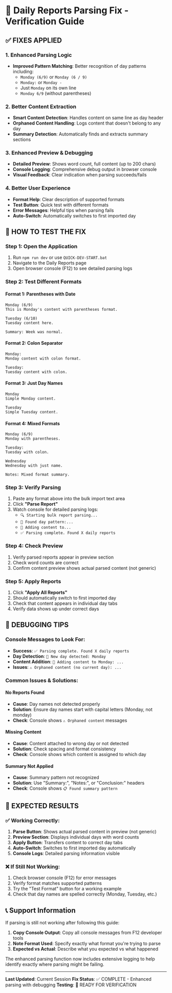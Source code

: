 # 🔧 Daily Reports Parsing Fix - Verification Guide

## ✅ **FIXES APPLIED**

### 1. **Enhanced Parsing Logic**
- **Improved Pattern Matching**: Better recognition of day patterns including:
  - `Monday (6/9)` or `Monday (6 / 9)`
  - `Monday:` or `Monday -`
  - Just `Monday` on its own line
  - `Monday 6/9` (without parentheses)

### 2. **Better Content Extraction**
- **Smart Content Detection**: Handles content on same line as day header
- **Orphaned Content Handling**: Logs content that doesn't belong to any day
- **Summary Detection**: Automatically finds and extracts summary sections

### 3. **Enhanced Preview & Debugging**
- **Detailed Preview**: Shows word count, full content (up to 200 chars)
- **Console Logging**: Comprehensive debug output in browser console
- **Visual Feedback**: Clear indication when parsing succeeds/fails

### 4. **Better User Experience**
- **Format Help**: Clear description of supported formats
- **Test Button**: Quick test with different formats
- **Error Messages**: Helpful tips when parsing fails
- **Auto-Switch**: Automatically switches to first imported day

## 🧪 **HOW TO TEST THE FIX**

### Step 1: Open the Application
1. Run `npm run dev` or use `QUICK-DEV-START.bat`
2. Navigate to the Daily Reports page
3. Open browser console (F12) to see detailed parsing logs

### Step 2: Test Different Formats

#### **Format 1: Parentheses with Date**
```
Monday (6/9)
This is Monday's content with parentheses format.

Tuesday (6/10)
Tuesday content here.

Summary: Week was normal.
```

#### **Format 2: Colon Separator**
```
Monday:
Monday content with colon format.

Tuesday:
Tuesday content with colon.
```

#### **Format 3: Just Day Names**
```
Monday
Simple Monday content.

Tuesday
Simple Tuesday content.
```

#### **Format 4: Mixed Formats**
```
Monday (6/9)
Monday with parentheses.

Tuesday:
Tuesday with colon.

Wednesday
Wednesday with just name.

Notes: Mixed format summary.
```

### Step 3: Verify Parsing
1. Paste any format above into the bulk import text area
2. Click **"Parse Report"**
3. Watch console for detailed parsing logs:
   - `🔍 Starting bulk report parsing...`
   - `📅 Found day pattern:...`
   - `📝 Adding content to...`
   - `✅ Parsing complete. Found X daily reports`

### Step 4: Check Preview
1. Verify parsed reports appear in preview section
2. Check word counts are correct
3. Confirm content preview shows actual parsed content (not generic)

### Step 5: Apply Reports
1. Click **"Apply All Reports"**
2. Should automatically switch to first imported day
3. Check that content appears in individual day tabs
4. Verify data shows up under correct days

## 🐛 **DEBUGGING TIPS**

### Console Messages to Look For:
- **Success**: `✅ Parsing complete. Found X daily reports`
- **Day Detection**: `📅 New day detected: Monday`
- **Content Addition**: `📝 Adding content to Monday: ...`
- **Issues**: `⚠️ Orphaned content (no current day): ...`

### Common Issues & Solutions:

#### **No Reports Found**
- **Cause**: Day names not detected properly
- **Solution**: Ensure day names start with capital letters (Monday, not monday)
- **Check**: Console shows `⚠️ Orphaned content` messages

#### **Missing Content**
- **Cause**: Content attached to wrong day or not detected
- **Solution**: Check spacing and format consistency
- **Check**: Console shows which content is assigned to which day

#### **Summary Not Applied**
- **Cause**: Summary pattern not recognized
- **Solution**: Use "Summary:", "Notes:", or "Conclusion:" headers
- **Check**: Console shows `📋 Found summary pattern`

## 🎯 **EXPECTED RESULTS**

### ✅ **Working Correctly:**
1. **Parse Button**: Shows actual parsed content in preview (not generic)
2. **Preview Section**: Displays individual days with word counts
3. **Apply Button**: Transfers content to correct day tabs
4. **Auto-Switch**: Switches to first imported day automatically
5. **Console Logs**: Detailed parsing information visible

### ❌ **If Still Not Working:**
1. Check browser console (F12) for error messages
2. Verify format matches supported patterns
3. Try the "Test Format" button for a working example
4. Check that day names are spelled correctly (Monday, Tuesday, etc.)

## 📞 **Support Information**

If parsing is still not working after following this guide:

1. **Copy Console Output**: Copy all console messages from F12 developer tools
2. **Note Format Used**: Specify exactly what format you're trying to parse
3. **Expected vs Actual**: Describe what you expected vs what happened

The enhanced parsing function now includes extensive logging to help identify exactly where parsing might be failing.

---

**Last Updated**: Current Session
**Fix Status**: ✅ COMPLETE - Enhanced parsing with debugging
**Testing**: 🧪 READY FOR VERIFICATION
